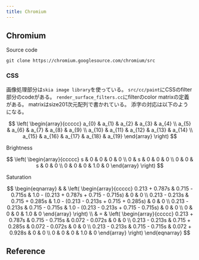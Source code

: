 ```yaml
---
title: Chromium
---
```


## Chromium
Source code

```
git clone https://chromium.googlesource.com/chromium/src
```

### CSS
画像処理部分は`skia image library`を使っている。
`src/cc/paint`にCSSのfilter部分のcodeがある。
`render_surface_filters.cc`にfilterのcolor matrixの定義がある。
matrixはsize201次元配列で書かれている。
添字の対応は以下のようになる。

$$
\left(
    \begin{array}{ccccc}
        a_{0} &
        a_{1} &
        a_{2} &
        a_{3} &
        a_{4}
        \\
        a_{5} &
        a_{6} &
        a_{7} &
        a_{8} &
        a_{9}
        \\
        a_{10} &
        a_{11} &
        a_{12} &
        a_{13} &
        a_{14}
        \\
        a_{15} &
        a_{16} &
        a_{17} &
        a_{18} &
        a_{19}
    \end{array}
\right)
$$

Brightness

$$
\left(
    \begin{array}{ccccc}
        s &
        0 &
        0 &
        0 &
        0
        \\
        0 &
        s & 0 &
        0 &
        0
        \\
        0 &
        0 &
        s &
        0 &
        0
        \\
        0 &
        0 &
        0 &
        1.0 &
        0
    \end{array}
\right)
$$

Saturation

$$
\begin{eqnarray}
    & &
    \left(
        \begin{array}{ccccc}
            0.213 + 0.787s &
            0.715 - 0.715s &
            1.0 - (0.213 + 0.787s + 0.715 - 0.715s) &
            0 &
            0
            \\
            0.213 - 0.213s &
            0.715 + 0.285s &
            1.0 - (0.213 - 0.213s + 0.715 + 0.285s) &
            0 &
            0
            \\
            0.213 - 0.213s &
            0.715 - 0.715s &
            1.0 - (0.213 - 0.213s + 0.715 - 0.715s) &
            0 &
            0
            \\
            0 &
            0 &
            0 &
            1.0 &
            0
        \end{array}
    \right)
    \\
    & = &
    \left(
        \begin{array}{ccccc}
            0.213 + 0.787s &
            0.715 - 0.715s &
            0.072 - 0.072s &
            0 &
            0
            \\
            0.213 - 0.213s &
            0.715 + 0.285s &
            0.072 - 0.072s &
            0 &
            0
            \\
            0.213 - 0.213s &
            0.715 - 0.715s &
            0.072 + 0.928s &
            0 &
            0
            \\
            0 &
            0 &
            0 &
            1.0 &
            0
        \end{array}
    \right)
\end{eqnarray}
$$

## Reference
